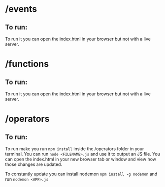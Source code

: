 # /events
## To run:
To run it you can open the index.html in your browser but not with a live server.

# /functions
## To run:
To run it you can open the index.html in your browser but not with a live server.

# /operators
## To run:
To run make you run `npm install` inside the /operators folder in your terminal. You can run `node <FILENAME>.js` and use it to output an JS file. You can open the index.html in your new browser tab or window and view how those changes are updated.

To constantly update you can install nodemon `npm install -g nodemon` and run `nodemon <APP>.js`